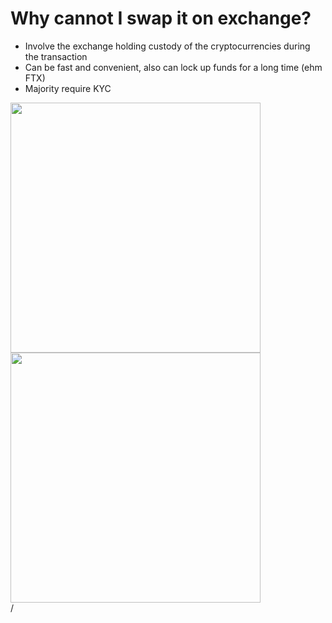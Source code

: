 # Why cannot I swap it on exchange?

<div grid="~ cols-2 gap-2" m="t-2">
<div>

- Involve the exchange holding custody of the cryptocurrencies during the transaction
- Can be fast and convenient, also can lock up funds for a long time (ehm FTX)
- Majority require KYC


</div>
<div>
  <img border="rounded" src="/lp.jpg" width="400">

  <img border="rounded" src="/exchange.gif" width="400">
</div>

</div>
<div class="absolute right-5px bottom-5px">
<SlideCurrentNo /> / <SlidesTotal />
</div>